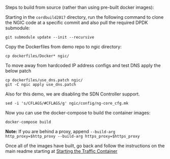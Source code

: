 Steps to build from source (rather than using pre-built docker images):

Starting in the `cordbuild2017` directory, run the following command to clone the NGIC code at a specific commit and also pull the required DPDK submodule:

`git submodule update --init --recursive`

Copy the Dockerfiles from demo repo to ngic directory:

`cp dockerfiles/Docker* ngic/`

To move away from hardcoded IP address configs and test DNS apply the below patch

```shell
cp dockerfiles/use_dns.patch ngic/
git -C ngic apply use_dns.patch
```

Also for this demo, we are disabling the SDN Controller support.

`sed -i 's/CFLAGS/#CFLAGS/g' ngic/config/ng-core_cfg.mk`

Now you can use the docker-compose to build the container images:

`docker-compose build`

**Note:** If you are behind a proxy, append `--build-arg http_proxy=$http_proxy --build-arg https_proxy=$https_proxy`

Once all of the images have built, go back and follow the instructions on the main readme starting at [Starting the Traffic Container](https://github.com/ngiccorddemo/cordbuild2017#starting-the-traffic-container)
